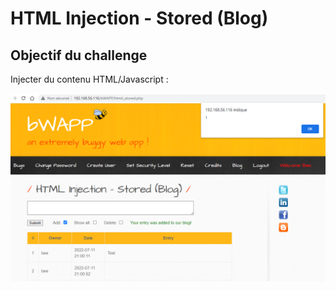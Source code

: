 # HTML Injection - Stored (Blog)

## Objectif du challenge

Injecter du contenu HTML/Javascript :&#x20;

![](<../../../../../.gitbook/assets/image (7) (2).png>)
